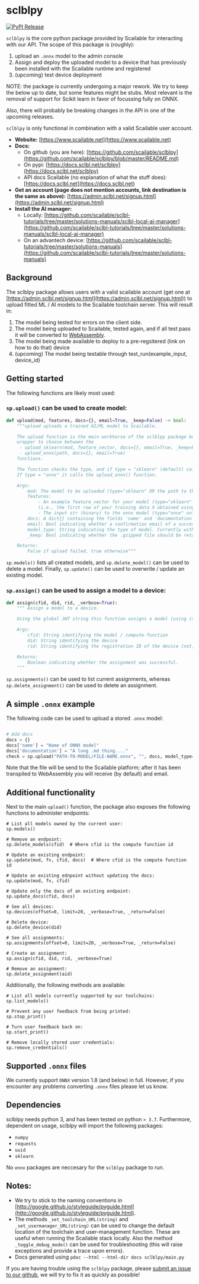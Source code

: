 # sclblpy

[![PyPI Release](https://github.com/scailable/sclblpy/workflows/PyPI%20Release/badge.svg)](https://pypi.org/project/sclblpy/)

`sclblpy` is the core python package provided by Scailable for interacting with our API. The scope of this package is (roughly):
1. upload an `.onnx` model to the admin console
2. Assign and deploy the uploaded model to a device that has previously been installed with the Scailable runtime and registered
3. (upcoming) test device deployment


NOTE: the package is currently undergoing a major rework. We try to keep the below up to date, but some features might be stubs. 
Most relevant is the removal of support for Scikit learn in favor of focussing fully on ONNX.

Also, there will probably be breaking changes in the API in one of the upcoming releases.


`sclblpy` is only functional in combination with a valid Scailable user account.

- **Website:** [https://www.scailable.net](https://www.scailable.net)
- **Docs:**
   - On github (you are here): [https://github.com/scailable/sclblpy](https://github.com/scailable/sclblpy/blob/master/README.md)
   - On pypi: [https://docs.sclbl.net/sclblpy](https://docs.sclbl.net/sclblpy)
   - API docs Scailable (no explanation of what the stuff does): [https://docs.sclbl.net](https://docs.sclbl.net)
- **Get an account (page does not mention accounts, link destination is the same as above):** [https://admin.sclbl.net/signup.html](https://admin.sclbl.net/signup.html) 
- **Install the AI manager:**
   - Locally: [https://github.com/scailable/sclbl-tutorials/tree/master/solutions-manuals/sclbl-local-ai-manager](https://github.com/scailable/sclbl-tutorials/tree/master/solutions-manuals/sclbl-local-ai-manager)
   - On an advantech device: [https://github.com/scailable/sclbl-tutorials/tree/master/solutions-manuals](https://github.com/scailable/sclbl-tutorials/tree/master/solutions-manuals)

## Background
The sclblpy package allows users with a valid scailable account (get one at [https://admin.sclbl.net/signup.html](https://admin.sclbl.net/signup.html)) 
to upload fitted ML / AI models to the Scailable toolchain server. This will result in:

1. The model being tested for errors on the client side.
2. The model being uploaded to Scailable, tested again, and if all test pass it will be converted to [WebAssembly](https://webassembly.org).
3. The model being made available to deploy to a pre-regsitered (link on how to do that) device
4. (upcoming) The model being testable through test_run(example_input, device_id)

## Getting started

The following functions are likely most used:

### `sp.upload()` can be used to create model:
```python
def upload(mod, features, docs={}, email=True, _keep=False) -> bool:
    """upload uploads a trained AI/ML model to Scailable.

    The upload function is the main workhorse of the sclblpy package but effectively provides a
    wrapper to choose between the
     - upload_sklearn(mod, feature_vector, docs={}, email=True, _keep=False)
     - upload_onnx(path, docs={}, email=True)
    functions.

    The function checks the type, and if type = "sklearn" (default) calls the upload_sklearn() function.
    If type = "onnx" it calls the upload_onnx() function.

    Args:
        mod: The model to be uploaded (type="sklearn" OR the path to the stored ONNX file (type="onnx").
        features:
            - An example feature_vector for your model (type="sklearn" only).
            (i.e., the first row of your training data X obtained using row = X[0,:])
            - The input str (binary) to the onnx model (type="onnx" only). Can be an empty string.
        docs: A dict{} containing the fields 'name' and 'documentation'.
        email: Bool indicating whether a confirmation email of a successful conversion should be send. Default True.
        model_type: String indicating the type of model. Currently with options "sklearn" or "onnx". Default "sklearn"
        _keep: Bool indicating whether the .gzipped file should be retained (type="sklearn" only). Default False.

    Returns:
        False if upload failed, true otherwise"""
```
`sp.models()` lists all created models, and `sp.delete_model()` can be used to delete a model. Finally, `sp.update()` can be used to
overwrite / update an existing model.

### `sp.assign()` can be used to assign a model to a device:
```python
def assign(cfid, did, rid, _verbose=True):
    """ Assign a model to a device.

    Using the global JWT string this function assigns a model (using its cfid) to a device (using its did).

    Args:
        cfid: String identifying the model / compute-function
        did: String identifying the device
        rid: String identifying the registration ID of the device (not, run "devices"

    Returns:
        Boolean indicating whether the assignment was successful.
    """
``` 
`sp.assignments()` can be used to list current assignments, whereas `sp.delete_assignment()` can be used to delete an assignment. 


## A simple `.onnx` example

The following code can be used to upload a stored `.onnx` model:
```python

# Add docs
docs = {}
docs['name'] = "Name of ONNX model"
docs['documentation'] = "A long .md thing...."
check = sp.upload("PATH-TO-MODEL/FILE-NAME.onnx", "", docs, model_type="onnx")
```

Note that the file will be send to the Scailable platform; after it has been transpiled to WebAssembly you will receive 
(by default) and email.

## Additional functionality
Next to the main ``upload()`` function, the package also exposes the following functions to administer endpoints:

````
# List all models owned by the current user:
sp.models()

# Remove an endpoint:
sp.delete_models(cfid)  # Where cfid is the compute function id

# Update an existing endpoint:
sp.update(mod, fv, cfid, docs)  # Where cfid is the compute function id

# Update an existing ednpoint without updating the docs:
sp.update(mod, fv, cfid) 

# Update only the docs of an existing endpoint:
sp.update_docs(cfid, docs)

# See all devices:
sp.devices(offset=0, limit=20, _verbose=True, _return=False)

# Delete device:
sp.delete_device(did)

# See all assignments:
sp.assignments(offset=0, limit=20, _verbose=True, _return=False)

# Create an assignment:
sp.assign(cfid, did, rid, _verbose=True)

# Remove an assignment:
sp.delete_assignment(aid) 
````

Additionally, the following methods are available:

````
# List all models currently supported by our toolchains:
sp.list_models()  

# Prevent any user feedback from being printed:
sp.stop_print()  

# Turn user feedback back on:
sp.start_print()  

# Remove locally stored user credentials:
sp.remove_credentials()

````

## Supported `.onnx` files

We currently support `ONNX` version 1.8 (and below) in full. However, if you encounter any problems
converting `.onnx` files please let us know.

## Dependencies

sclblpy needs python 3, and has been tested on python `> 3.7`. Furthermore, dependent on usage, sclblpy will import
the following packages:

* `numpy`
* `requests`
* `uuid`
* `sklearn`

No `onnx` packages are
neccesary for the `sclblpy` package to run.

## Notes:

* We try to stick to the naming conventions in [http://google.github.io/styleguide/pyguide.html](http://google.github.io/styleguide/pyguide.html).
* The methods `_set_toolchain_URL(string)` and `_set_usermanager_URL(string)` can be used to change the default location of
the toolchain and user-management function. These are useful when running the Scailable stack locally. Also the method `_toggle_debug_mode()` can
be used for troubleshooting (this will raise exceptions and provide a trace upon errors).
* Docs generated using `pdoc --html --html-dir docs sclblpy/main.py`

If you are having trouble using the `sclblpy` package, please [submit an issue to our github](https://github.com/scailable/sclblpy/issues/new), 
we will try to fix it as quickly as possible!
